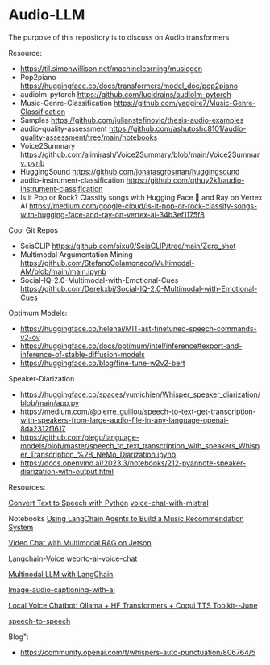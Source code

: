 # Audio-LLM
The purpose of this repository is to discuss on Audio transformers

Resource:
- https://til.simonwillison.net/machinelearning/musicgen
- Pop2piano https://huggingface.co/docs/transformers/model_doc/pop2piano
- audiolm-pytorch https://github.com/lucidrains/audiolm-pytorch
- Music-Genre-Classification  https://github.com/yadgire7/Music-Genre-Classification
- Samples https://github.com/julianstefinovic/thesis-audio-examples 
- audio-quality-assessment https://github.com/ashutoshc8101/audio-quality-assessment/tree/main/notebooks
- Voice2Summary https://github.com/alimirash/Voice2Summary/blob/main/Voice2Summary.ipynb
- HuggingSound https://github.com/jonatasgrosman/huggingsound
- audio-instrument-classification https://github.com/qthuy2k1/audio-instrument-classification
- Is it Pop or Rock? Classify songs with Hugging Face 🤗 and Ray on Vertex AI https://medium.com/google-cloud/is-it-pop-or-rock-classify-songs-with-hugging-face-and-ray-on-vertex-ai-34b3ef1175f8

Cool Git Repos
- SeisCLIP https://github.com/sixu0/SeisCLIP/tree/main/Zero_shot
- Multimodal Argumentation Mining https://github.com/StefanoColamonaco/Multimodal-AM/blob/main/main.ipynb
- Social-IQ-2.0-Multimodal-with-Emotional-Cues  https://github.com/Derekxbj/Social-IQ-2.0-Multimodal-with-Emotional-Cues 
  
 


Optimum Models:
- https://huggingface.co/helenai/MIT-ast-finetuned-speech-commands-v2-ov
- https://huggingface.co/docs/optimum/intel/inference#export-and-inference-of-stable-diffusion-models
- https://huggingface.co/blog/fine-tune-w2v2-bert 
  
Speaker-Diarization
- https://huggingface.co/spaces/vumichien/Whisper_speaker_diarization/blob/main/app.py
- https://medium.com/@pierre_guillou/speech-to-text-get-transcription-with-speakers-from-large-audio-file-in-any-language-openai-8da2312f1617
- https://github.com/piegu/language-models/blob/master/speech_to_text_transcription_with_speakers_Whisper_Transcription_%2B_NeMo_Diarization.ipynb
- https://docs.openvino.ai/2023.3/notebooks/212-pyannote-speaker-diarization-with-output.html

Resources:

[Convert Text to Speech with Python](https://morioh.com/a/aefbb0c37e76/convert-text-to-speech-with-python) 
[voice-chat-with-mistral](https://huggingface.co/spaces/coqui/voice-chat-with-mistral/blob/main/app.py) 

Notebooks
[Using LangChain Agents to Build a Music Recommendation System](https://www.53ai.com/news/qianyanjishu/2024052323016.html) 

[Video Chat with Multimodal RAG on Jetson](https://www.hackster.io/lijiahaoxyz/video-chat-with-multimodal-rag-on-jetson-cd83f9) 

[Langchain-Voice](https://github.com/ronidas39/LLMtutorial/blob/main/tutorial83/ui.py)
[webrtc-ai-voice-chat](https://github.com/lalanikarim/webrtc-ai-voice-chat) 

[Multinodal LLM with LangChain](https://www.kaggle.com/code/sefercanapaydn/multinodal-llm-with-langchain) 

[Image-audio-captioning-with-ai](https://github.com/mayankchugh-learning/Image-audio-captioning-with-ai/tree/main) 

[Local Voice Chatbot: Ollama + HF Transformers + Coqui TTS Toolkit--June](https://github.com/mezbaul-h/june)

[speech-to-speech](https://github.com/eustlb/speech-to-speech)


Blog":
- https://community.openai.com/t/whispers-auto-punctuation/806764/5 


